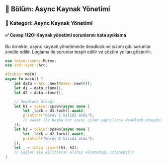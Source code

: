 ## 📘 Bölüm: Async Kaynak Yönetimi  
### 🔹 Kategori: Async Kaynak Yönetimi  
#### ✅ Cevap 1120: Kaynak yönetimi sorunlarını hata ayıklama

Bu örnekte, async kaynak yönetiminde deadlock ve sızıntı gibi sorunlar simüle edilir. Loglama ile sorunlar tespit edilir ve çözüm yolları gösterilir.

```rust
use tokio::sync::Mutex;
use std::sync::Arc;

#[tokio::main]
async fn main() {
    let data = Arc::new(Mutex::new(0));
    let d1 = data.clone();
    let d2 = data.clone();

    // Deadlock örneği
    let h1 = tokio::spawn(async move {
        let _lock = d1.lock().await;
        println!("Görev 1 kilidi aldı");
        // await ile başka bir async işlem çağrılırsa deadlock oluşabilir
    });
    let h2 = tokio::spawn(async move {
        let _lock = d2.lock().await;
        println!("Görev 2 kilidi aldı");
    });
    let _ = tokio::join!(h1, h2);
    // Loglar ile kilitlerin alınıp alınmadığı izlenebilir
}
```
